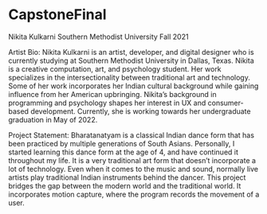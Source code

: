 # CapstoneFinal

Nikita Kulkarni 
Southern Methodist University 
Fall 2021

Artist Bio: 
Nikita Kulkarni is an artist, developer, and digital designer who is currently studying at Southern Methodist University in Dallas, Texas. Nikita is a creative computation, art, and psychology student. 
Her work specializes in the intersectionality between traditional art and technology. Some of her work incorporates her Indian cultural background while gaining influence from her American upbringing. Nikita’s background in programming and psychology shapes her interest in UX and consumer-based development. 
Currently, she is working towards her undergraduate graduation in May of 2022.

Project Statement: 
Bharatanatyam is a classical Indian dance form that has been practiced by multiple generations of South Asians. Personally, I started learning this dance form at the age of 4, and have continued it throughout my life. It is a very traditional art form that doesn’t incorporate a lot of technology. Even when it comes to the music and sound, normally live artists play traditional Indian instruments behind the dancer. This project bridges the gap between the modern world and the traditional world. It incorporates motion capture, where the program records the movement of a user. 
